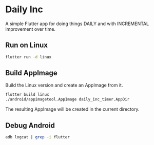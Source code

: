 # Daily Inc

A simple Flutter app for doing things DAILY and with INCREMENTAL improvement over time. 

## Run on Linux

```bash
flutter run -d linux
```

## Build AppImage

Build the Linux version and create an AppImage from it.

```bash
flutter build linux
./android/appimagetool.AppImage daily_inc_timer.AppDir
```

The resulting AppImage will be created in the current directory.

## Debug Android

```bash
adb logcat | grep -i flutter
```
